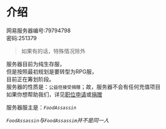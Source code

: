 # 介绍

网易服务器编号:79794798  
密码:251379

> 如果有的话，特殊情况除外

服务器目前为纯生存服，  
但是按照最初规划是要转型为RPG服，  
目前正在筹划阶段。  
服务器的性质是：`公益但接受捐赠`；故，服务器不会有任何充值项目  
如果你想帮助我们，详见[职位申请](rule/apply.md)或[捐赠](other/donation.md)

服务器服主是：*`FoodAssassin`*

*`FoodAssassin`与`FoodAssassim`并不是同一人*
